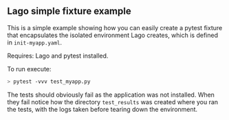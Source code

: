 Lago simple fixture example
----------------------------
This is a simple example showing how you can easily create a pytest fixture
that encapsulates the isolated environment Lago creates, which is defined in
``init-myapp.yaml``.

Requires: Lago and pytest installed.

To run execute:
```bash
> pytest -vvv test_myapp.py
```

The tests should obviously fail as the application was not installed.
When they fail notice how the directory ``test_results`` was created where you
ran the tests, with the logs taken before tearing down the environment.
